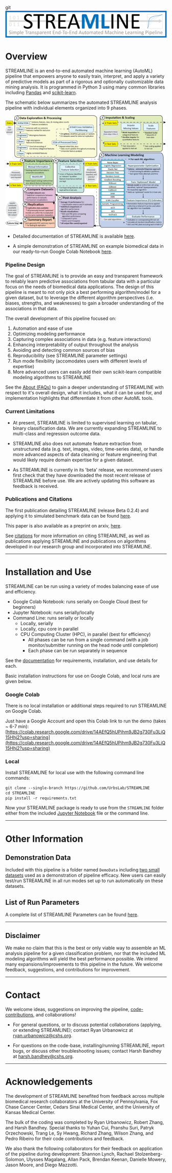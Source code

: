 git ![alttext](https://github.com/UrbsLab/STREAMLINE/blob/main/docs/source/pictures/STREAMLINE_Logo_Full.png?raw=true)
# Overview

STREAMLINE is an end-to-end automated machine learning (AutoML) pipeline
that empowers anyone to easily train, interpret, and apply a variety of predictive models as
part of a rigorous and optionally customizable data mining analysis. It is programmed in
Python 3 using many common libraries including [Pandas](https://pandas.pydata.org/)
and [scikit-learn](https://scikit-learn.org/stable/).

The schematic below summarizes the automated STREAMLINE analysis pipeline with individual elements organized into 9 phases.

![alttext](https://github.com/UrbsLab/STREAMLINE/blob/main/docs/source/pictures/STREAMLINE_paper_lightcolor.png?raw=true)

* Detailed documentation of STREAMLINE is available [here](https://urbslab.github.io/STREAMLINE/index.html).

* A simple demonstration of STREAMLINE on example biomedical data in our ready-to-run Google Colab Notebook [here](https://colab.research.google.com/drive/14AEfQ5hUPihm9JB2g730Fu3LiQ15Hhj2?usp=sharing).

### Pipeline Design
The goal of STREAMLINE is to provide an easy and transparent framework
to reliably learn predictive associations from tabular data with a particular focus on the needs of biomedical data applications. 
The design of this pipeline is meant to not only pick a best performing algorithm/model for a given dataset,
but to leverage the different algorithm perspectives (i.e. biases, strengths,
and weaknesses) to gain a broader understanding of the associations in that data.

The overall development of this pipeline focused on:
   1. Automation and ease of use
   2. Optimizing modeling performance
   3. Capturing complex associations in data (e.g. feature interactions)
   4. Enhancing interpretability of output throughout the analysis
   5. Avoiding and detecting common sources of bias
   6. Reproducibility (see STREAMLINE parameter settings)
   7. Run mode flexibility (accomodates users with different levels of expertise)
   8. More advanced users can easily add their own scikit-learn compatible modeling algorithms to STREAMLINE

See the [About (FAQs)](https://urbslab.github.io/STREAMLINE/about.html) to gain a deeper understanding of STREAMLINE with respect to it's overall design, what it includes, what it can be used for, and implementation highlights that differentiate it from other AutoML tools.

### Current Limitations
* At present, STREAMLINE is limited to supervised learning on tabular,
binary classification data. We are currently expanding STREAMLINE to multi-class
and regression outcome data. 

* STREAMLINE also does not automate feature extraction from unstructured data (e.g. text, images, video, time-series data), or handle more advanced aspects of data cleaning or feature engineering that would likely require domain expertise for a given dataset. 

* As STREAMLINE is currently in its 'beta' release, we recommend users first check that they have downloaded the
most recent release of STREAMLINE before use. We are actively updating this software as feedback is received.

### Publications and Citations
The first publication detailing STREAMLINE (release Beta 0.2.4) and applying it to
simulated benchmark data can be found [here](https://link.springer.com/chapter/10.1007/978-981-19-8460-0_9).

This paper is also available as a preprint on arxiv, [here](https://arxiv.org/abs/2206.12002?fbclid=IwAR1toW5AtDJQcna0_9Sj73T9kJvuB-x-swnQETBGQ8lSwBB0z2N1TByEwlw).

See [citations](https://urbslab.github.io/STREAMLINE/citation.html) for more information on citing STREAMLINE, as well as publications applying STREAMLINE and publications on algorithms developed in our research group and incorporated into STREAMLINE.

***
# Installation and Use
STREAMLINE can be run using a variety of modes balancing ease of use and efficiency.
* Google Colab Notebook: runs serially on Google Cloud (best for beginners)
* Jupyter Notebook: runs serially/locally
* Command Line: runs serially or locally
   * Locally, serially
   * Locally, cpu core in parallel
   * CPU Computing Cluster (HPC), in parallel (best for efficiency)
      * All phases can be run from a single command (with a job monitor/submitter running on the head node until completion)
      * Each phase can be run separately in sequence

See the [documentation](https://urbslab.github.io/STREAMLINE/index.html) for requirements, installation, and use details for each.

Basic installation instructions for use on Google Colab, and local runs are given below.

### Google Colab
There is no local installation or additional steps required to run
STREAMLINE on Google Colab.

Just have a Google Account and open this Colab link to run the demo (takes ~ 6-7 min):
[https://colab.research.google.com/drive/14AEfQ5hUPihm9JB2g730Fu3LiQ15Hhj2?usp=sharing](https://colab.research.google.com/drive/14AEfQ5hUPihm9JB2g730Fu3LiQ15Hhj2?usp=sharing)


### Local
Install STREAMLINE for local use with the following command line commands:

```
git clone --single-branch https://github.com/UrbsLab/STREAMLINE
cd STREAMLINE
pip install -r requirements.txt
```

Now your STREAMLINE package is ready to use from the `STREAMLINE` folder either
from the included [Jupyter Notebook](https://github.com/UrbsLab/STREAMLINE/blob/main/STREAMLINE_Notebook.ipynb) file or the command line.

***
# Other Information
## Demonstration Data
Included with this pipeline is a folder named `DemoData` including [two small datasets](https://urbslab.github.io/STREAMLINE/data.html#demonstration-data) used as a demonstration of
pipeline efficacy. New users can easily test/run STREAMLINE in all run modes set up to run automatically on these datasets.

## List of Run Parameters
A complete list of STREAMLINE Parameters can be found [here](https://urbslab.github.io/STREAMLINE/parameters.html).

***
## Disclaimer
We make no claim that this is the best or only viable way to assemble an ML analysis pipeline for a given
classification problem, nor that the included ML modeling algorithms will yield the best performance possible.
We intend many expansions/improvements to this pipeline in the future. We welcome feedback, suggestions, and contributions for improvement.

***
# Contact
We welcome ideas, suggestions on improving the pipeline, [code-contributions](https://https://urbslab.github.io/STREAMLINE/contributing.html), and collaborations!

* For general questions, or to discuss potential collaborations (applying, or extending STREAMLINE); contact Ryan Urbanowicz at ryan.urbanowicz@cshs.org.

* For questions on the code-base, installing/running STREAMLINE, report bugs, or discuss other troubleshooting issues; contact Harsh Bandhey at harsh.bandhey@cshs.org.

***
# Acknowledgements
The development of STREAMLINE benefited from feedback across multiple biomedical research collaborators at the University of Pennsylvania, Fox Chase Cancer Center, Cedars Sinai Medical Center, and the University of Kansas Medical Center.

The bulk of the coding was completed by Ryan Urbanowicz, Robert Zhang, and Harsh Bandhey. Special thanks to
Yuhan Cui, Pranshu Suri, Patryk Orzechowski, Trang Le, Sy Hwang, Richard Zhang, Wilson Zhang,
and Pedro Ribeiro for their code contributions and feedback.  

We also thank the following collaborators for their feedback on application
of the pipeline during development: Shannon Lynch, Rachael Stolzenberg-Solomon,
Ulysses Magalang, Allan Pack, Brendan Keenan, Danielle Mowery, Jason Moore, and Diego Mazzotti.
